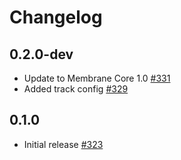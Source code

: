 # Changelog

## 0.2.0-dev

* Update to Membrane Core 1.0 [#331](https://github.com/jellyfish-dev/membrane_rtc_engine/pull/331)
* Added track config [#329](https://github.com/jellyfish-dev/membrane_rtc_engine/pull/329)

## 0.1.0
* Initial release [#323](https://github.com/jellyfish-dev/membrane_rtc_engine/pull/323)
